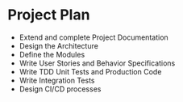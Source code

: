 # Project Plan

- Extend and complete Project Documentation
- Design the Architecture
- Define the Modules
- Write User Stories and Behavior Specifications
- Write TDD Unit Tests and Production Code
- Write Integration Tests
- Design CI/CD processes

